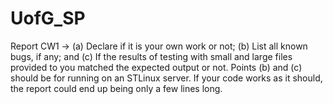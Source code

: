 # UofG_SP

Report CW1 -> (a) Declare if it is your own work or not; (b) List all known bugs, if any; and (c) If the results of testing with small and large files provided to you matched the expected output or not. Points (b) and (c) should be for running on an STLinux server. If your code works as it should, the report could end up being only a few lines long.